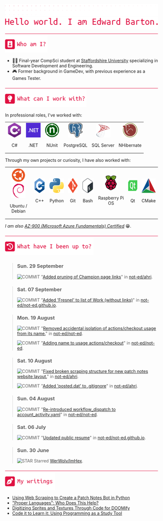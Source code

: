 <div align="left">
<img src="./greebles/dots.png">
<img src="./greebles/hero-greeting.png" alt="Hello, world. I am Edward Barton.">
</div>

<img align="center" width=1021 height=1 src="./greebles/line.png">

<div align="left">
<img src="./greebles/header-about.png" alt="Who am I?"></img>

- :student: Final-year CompSci student at [Staffordshire University](https://www.staffs.ac.uk/) specializing in Software Development and Engineering.
- :video_game: Former background in GameDev, with previous experience as a Games Tester.
 
</div>

<img align="center" width=1021 height=1 src="./greebles/line.png">

<div align="left">
<img src="./greebles/header-technologies.png" alt="What can I work with?"></img>

In professional roles, I've worked with:

<table align="center">
<tr>
<td align="center">
<img width=48 height=48 src="./greebles/tech/csharp.png">

C#
</td>
<td align="center">
<img width=48 height=48 src="./greebles/tech/dotnet.png">

.NET
</td>
<td align="center">
<img width=48 height=48 src="./greebles/tech/nunit.png">

NUnit
</td>
<td align="center">
<img width=48 height=48 src="./greebles/tech/postgresql.png">

PostgreSQL
</td>
<td align="center">
<img width=48 height=48 src="./greebles/tech/sqlserver.png">

SQL Server
</td>
<td align="center">
<img width=48 height=48 src="./greebles/tech/nhibernate.png">

NHibernate
</td>
<tr>
</table>

Through my own projects or curiosity, I have also worked with:

<table align="center">
<tr>
<td align="center">
<img width=48 height=48 src="./greebles/tech/ubuntu.png">
<img width=48 height=48 src="./greebles/tech/debian.png">

Ubuntu / Debian
</td>
<td align="center">
<img width=48 height=48 src="./greebles/tech/cplusplus.png">

C++
</td>
<td align="center">
<img width=48 height=48 src="./greebles/tech/python.png">

Python
</td>
<td align="center">
<img width=48 height=48 src="./greebles/tech/git.png">

Git
</td>
<td align="center">
<img width=48 height=48 src="./greebles/tech/bash.png">

Bash
</td>
<td align="center">
<img width=48 height=48 src="./greebles/tech/raspberrypi.png">

Raspberry Pi OS
</td>
<td align="center">
<img width=48 height=48 src="./greebles/tech/qt.png">

Qt
</td>
<td align="center">
<img width=48 height=48 src="./greebles/tech/cmake.png">

CMake
</td>
</tr>
</table>

*I am also [AZ-900 (Microsoft Azure Fundamentals) Certified](https://learn.microsoft.com/en-gb/users/not-ed/credentials/84505f8dcf8a6f35)* :grin:.

</div>

<img align="center" width=1021 height=1 src="./greebles/line.png">

<div align="left">
<img src="./greebles/header-history.png" alt="What have I been up to?"></img>

<!-- Content is removed and re-populated here automatically by Github actions, do not put anything here manually.-->
<!-- HISTORY_START -->

> ### Sun. 29 September
>
> ![COMMIT](https://img.shields.io/badge/COMMIT-1173E0?style=flat-square) "[Added pruning of Champion page links](https://github.com/not-ed/ahri/commit/543f2ab5979523926601e1f266b9275b8ce7a816)" in [not-ed/ahri](https://github.com/not-ed/ahri).

> ### Sat. 07 September
>
> ![COMMIT](https://img.shields.io/badge/COMMIT-1173E0?style=flat-square) "[Added 'Fresnel' to list of Work (without links)](https://github.com/not-ed/not-ed.github.io/commit/be01b60b3a3464e7ebcb74b96ae8ae77380daa63)" in [not-ed/not-ed.github.io](https://github.com/not-ed/not-ed.github.io).

> ### Mon. 19 August
>
> ![COMMIT](https://img.shields.io/badge/COMMIT-1173E0?style=flat-square) "[Removed accidental isolation of actions/checkout usage from its name.](https://github.com/not-ed/not-ed/commit/31f989b191afa5097237bc9d24e18977cdca6e19)" in [not-ed/not-ed](https://github.com/not-ed/not-ed).
>
> ![COMMIT](https://img.shields.io/badge/COMMIT-1173E0?style=flat-square) "[Adding name to usage actions/checkout](https://github.com/not-ed/not-ed/commit/01cd72d379665d41a22ce9132a7abf22a13927bd)" in [not-ed/not-ed](https://github.com/not-ed/not-ed).

> ### Sat. 10 August
>
> ![COMMIT](https://img.shields.io/badge/COMMIT-1173E0?style=flat-square) "[Fixed broken scraping structure for new patch notes website layout.](https://github.com/not-ed/ahri/commit/724c2008d5ff4fb9316f94d169af350eba8ed9ab)" in [not-ed/ahri](https://github.com/not-ed/ahri).
>
> ![COMMIT](https://img.shields.io/badge/COMMIT-1173E0?style=flat-square) "[Added 'posted.dat' to .gitignore](https://github.com/not-ed/ahri/commit/d725f84322f796fa0973bd6428c58d0595a0c4cd)" in [not-ed/ahri](https://github.com/not-ed/ahri).

> ### Sun. 04 August
>
> ![COMMIT](https://img.shields.io/badge/COMMIT-1173E0?style=flat-square) "[Re-introduced workflow_dispatch to account_activity.yaml](https://github.com/not-ed/not-ed/commit/0aa2c841ebee2e60babf1393f7d6086f90c42ff7)" in [not-ed/not-ed](https://github.com/not-ed/not-ed).

> ### Sat. 06 July
>
> ![COMMIT](https://img.shields.io/badge/COMMIT-1173E0?style=flat-square) "[Updated public resume](https://github.com/not-ed/not-ed.github.io/commit/031cc5df36a04edb9cf61215d65dd9061722f93c)" in [not-ed/not-ed.github.io](https://github.com/not-ed/not-ed.github.io).

> ### Sun. 30 June
>
> ![STAR](https://img.shields.io/badge/STAR-F1CE12?style=flat-square) Starred [WerWolv/ImHex](https://github.com/WerWolv/ImHex).

<!-- HISTORY_END -->

</div>

<img align="center" width=1021 height=1 src="./greebles/line.png" alt="My writings">

<div align="left">
<img src="./greebles/header-articles.png"></img>

- [Using Web Scraping to Create a Patch Notes Bot in Python](https://www.linkedin.com/pulse/using-web-scraping-create-patch-notes-bot-python-edward-barton/)
- ["Proper Languages": Who Does This Help?](https://www.linkedin.com/pulse/proper-languages-who-does-help-edward-barton)
- [Digitizing Sprites and Textures Through Code for DOOMify](https://www.linkedin.com/pulse/digitizing-sprites-textures-through-code-doomify-edward-barton/)
- [Code it to Learn it: Using Programming as a Study Tool](https://www.linkedin.com/pulse/code-learn-using-programming-study-tool-edward-barton/)
</div>

